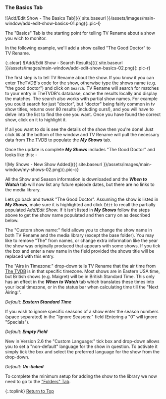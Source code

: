 <!-- START ADD/EDIT SHOW [The Basics Tab] ---- -->
### The Basics Tab

![Add/Edit Show - The Basics Tab]({{ site.baseurl }}/assets/images/main-window/add-edit-show-basics-01.png){:.pic-l}

The "Basics" Tab is the starting point for telling TV&nbsp;Rename about a show you wich to monitor.

In the following example, we'll add a show called "The Good Doctor" to TV&nbsp;Rename.

{:.clear}
![Add/Edit Show - Search Results]({{ site.baseurl }}/assets/images/main-window/add-edit-show-basics-02.png){:.pic-r}

The first step is to tell TV&nbsp;Rename about the show. If you know it you can enter TheTVDB's code for the show, otherwise type the shows name (e.g. "the good doctor") and click on `Search`. TV&nbsp;Rename will search for matches to your entry in TheTVDB's database, cache the results locally and display the matches. The search also works with partial show names. For example you could search for just "doctor", but "doctor" being fairly common in tv show titles, returns over 80 results (including ours!), and you will have to delve into the list to find the one you want. Once you have found the correct show, click on it to highlight it.

If all you want to do is see the details of the show then you're done! Just click `OK` at the bottom of the window and TV&nbsp;Rename will pull the necessary data from [The&nbsp;TVDB](http://thetvdb.com "Visit thetvdb.com") to populate the _**My Shows**_ tab.

Once the update is complete _**My Shows**_ includes "The Good Doctor" and looks like this: -

![My Shows - New Show Added]({{ site.baseurl }}/assets/images/main-window/my-shows-02.png){:.pic-c}

All the Show and Season information is downloaded and the _**When to Watch**_ tab will now list any future episode dates, but there are no links to the media library.

Lets go back and tweak "The Good Doctor". Assuming the show is listed in _**My Shows**_, make sure it is highlighted and click `Edit` to recall the partially populated *Add/Edit Show*. If it isn't listed in _**My Shows**_ follow the steps above to get the show name populated and then carry on as described below. 

The "Custom show name:" field allows you to change the show name in both TV&nbsp;Rename and the media library (except the base folder). You may like to remove "The" from names, or change extra information like the year the show was originally produced that appears with some shows. If you tick the box and enter a new name in the field provided the shows title will be replaced with this entry.

The "Airs in Timezone:" drop-down tells TV&nbsp;Rename that the air time from [The&nbsp;TVDB](http://thetvdb.com "Visit thetvdb.com") is in that specific timezone. Most shows are in Eastern USA time, but British shows (e.g. Maigret) will be in British Standard Time. This only has an effect in the _**When to Watch**_ tab which translates these times into your local timezone, or in the status bar when calculating time till the "Next Airing:".

*Default:* _**Eastern Standard Time**_

If you wish to ignore specific seasons of a show enter the season numbers (space separated) in the "Ignore Seasons:" field (Entering a "0" will ignore "Specials").

*Default:* _**Empty Field**_ 

New in Version 2.6 the "Custom Language:" tick box and drop-down allows you to set a "non-default" language for the show in question. To activate it simply tick the box and select the preferred language for the show from the drop-down.

*Default:* _**Un-ticked**_

To complete the minimum setup for adding the show to the library we now need to go to the ["Folders" Tab](#the-folders-tab).

{:.toplink}
[Return to Top]()
<!-- END ADD/EDIT SHOW [The Basics Tab] ------ -->
